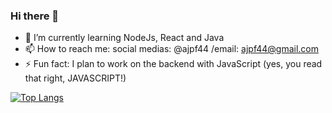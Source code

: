 ### Hi there 👋
<!-- **ajpf44/ajpf44** is a ✨ _special_ ✨ repository because its `README.md` (this file) appears on your GitHub profile.

Here are some ideas to get you started:
- 🔭 I’m currently working on ...
 -->
- 🌱 I’m currently learning NodeJs, React and Java
- 📫 How to reach me: social medias: @ajpf44  /email: ajpf44@gmail.com
- ⚡ Fun fact: I plan to work on the backend with JavaScript (yes, you read that right, JAVASCRIPT!)

 [![Top Langs](https://github-readme-stats.vercel.app/api/top-langs/?username=ajpf44&theme=dark)](https://github.com/anuraghazra/github-readme-stats)
